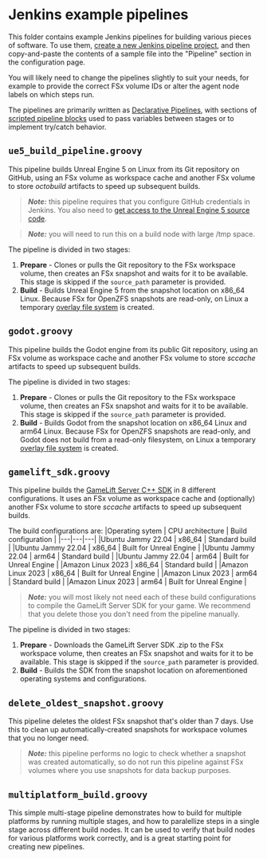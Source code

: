# Jenkins example pipelines

This folder contains example Jenkins pipelines for building various pieces of software. To use them, [create a new Jenkins pipeline project](https://www.jenkins.io/doc/book/pipeline/getting-started/#through-the-classic-ui), and then copy-and-paste the contents of a sample file into the "Pipeline" section in the configuration page.

You will likely need to change the pipelines slightly to suit your needs, for example to provide the correct FSx volume IDs or alter the agent node labels on which steps run.

The pipelines are primarily written as [Declarative Pipelines](https://www.jenkins.io/doc/book/pipeline/syntax/), with sections of [scripted pipeline blocks](https://www.jenkins.io/doc/book/pipeline/syntax/#script) used to pass variables between stages or to implement try/catch behavior.

## `ue5_build_pipeline.groovy`

This pipeline builds Unreal Engine 5 on Linux from its Git repository on GitHub, using an FSx volume as workspace cache and another FSx volume to store _octobuild_ artifacts to speed up subsequent builds.

> **_Note:_** this pipeline requires that you configure GitHub credentials in Jenkins. You also need to [get access to the Unreal Engine 5 source code](https://www.unrealengine.com/en-US/ue-on-github).

> **_Note:_** you will need to run this on a build node with large /tmp space.

The pipeline is divided in two stages:
1. **Prepare** - Clones or pulls the Git repository to the FSx workspace volume, then creates an FSx snapshot and waits for it to be available. This stage is skipped if the `source_path` parameter is provided.
2. **Build** - Builds Unreal Engine 5 from the snapshot location on x86_64 Linux. Because FSx for OpenZFS snapshots are read-only, on Linux a temporary [overlay file system](https://en.wikipedia.org/wiki/OverlayFS) is created.

## `godot.groovy`

This pipeline builds the Godot engine from its public Git repository, using an FSx volume as workspace cache and another FSx volume to store _sccache_ artifacts to speed up subsequent builds.

The pipeline is divided in two stages:
1. **Prepare** - Clones or pulls the Git repository to the FSx workspace volume, then creates an FSx snapshot and waits for it to be available. This stage is skipped if the `source_path` parameter is provided.
2. **Build** - Builds Godot from the snapshot location on x86_64 Linux and arm64 Linux. Because FSx for OpenZFS snapshots are read-only, and Godot does not build from a read-only filesystem, on Linux a temporary [overlay file system](https://en.wikipedia.org/wiki/OverlayFS) is created.

## `gamelift_sdk.groovy`

This pipeline builds the [GameLift Server C++ SDK](https://aws.amazon.com/gamelift/getting-started-sdks/) in 8 different configurations. It uses an FSx volume as workspace cache and (optionally) another FSx volume to store _sccache_ artifacts to speed up subsequent builds.

The build configurations are:
|Operating sytem | CPU architecture | Build configuration |
|---|---|---|
|Ubuntu Jammy 22.04 | x86_64 | Standard build          |
|Ubuntu Jammy 22.04 | x86_64 | Built for Unreal Engine |
|Ubuntu Jammy 22.04 | arm64  | Standard build          |
|Ubuntu Jammy 22.04 | arm64  | Built for Unreal Engine |
|Amazon Linux 2023  | x86_64 | Standard build          |
|Amazon Linux 2023  | x86_64 | Built for Unreal Engine |
|Amazon Linux 2023  | arm64  | Standard build          |
|Amazon Linux 2023  | arm64  | Built for Unreal Engine |

> **_Note:_** you will most likely not need each of these build configurations to compile the GameLift Server SDK for your game. We recommend that you delete those you don't need from the pipeline manually.

The pipeline is divided in two stages:
1. **Prepare** - Downloads the GameLift Server SDK .zip to the FSx workspace volume, then creates an FSx snapshot and waits for it to be available. This stage is skipped if the `source_path` parameter is provided.
2. **Build** - Builds the SDK from the snapshot location on aforementioned operating systems and configurations.

## `delete_oldest_snapshot.groovy`

This pipeline deletes the oldest FSx snapshot that's older than 7 days. Use this to clean up automatically-created snapshots for workspace volumes that you no longer need.

> **_Note:_** this pipeline performs no logic to check whether a snapshot was created automatically, so do not run this pipeline against FSx volumes where you use snapshots for data backup purposes.

## `multiplatform_build.groovy`

This simple multi-stage pipeline demonstrates how to build for multiple platforms by running multiple stages, and how to paralellize steps in a single stage across different build nodes. It can be used to verify that build nodes for various platforms work correctly, and is a great starting point for creating new pipelines.
